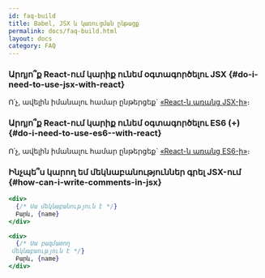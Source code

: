 ```yaml
---
id: faq-build
title: Babel, JSX և կառուցման ընթացք
permalink: docs/faq-build.html
layout: docs
category: FAQ
---
```


### Արդյո՞ք React-ում կարիք ունեմ օգտագործելու JSX {#do-i-need-to-use-jsx-with-react}

Ո՛չ, ավելին իմանալու համար ընթերցեք\` [«React-ն առանց JSX-ի»](/docs/react-without-jsx.html)։

### Արդյո՞ք React-ում կարիք ունեմ օգտագործելու ES6 (+) {#do-i-need-to-use-es6--with-react}

Ո՛չ, ավելին իմանալու համար ընթերցեք\` [«React-ն առանց ES6-ի»](/docs/react-without-es6.html)։

### Ինչպե՞ս կարող եմ մեկնաբանություններ գրել JSX-ում {#how-can-i-write-comments-in-jsx}

```jsx
<div>
  {/* Սա մեկնաբանություն է */}
  Բարև, {name}
</div>
```

```jsx
<div>
  {/* Սա բազմատող
 մեկնաբաություն է */}
  Բարև, {name}
</div>
```
